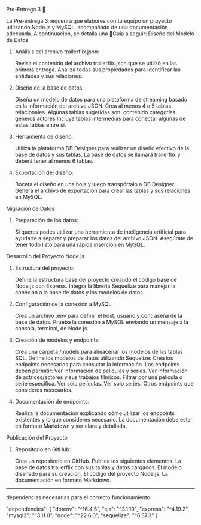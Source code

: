 Pre-Entrega 3 🎯

La Pre-entrega 3 requerirá que elabores con tu equipo un proyecto utilizando Node.js y MySQL, acompañado de una documentación adecuada. A continuación, se detalla una 🚦Guía a seguir:
Diseño del Modelo de Datos
1. Análisis del archivo trailerflix.json:

    Revisa el contenido del archivo trailerflix.json que se utilizó en las primera entrega.
    Analiza todas sus propiedades para identificar las entidades y sus relaciones.

2. Diseño de la base de datos:

    Diseña un modelo de datos para una plataforma de streaming basado en la información del archivo JSON.
    Crea al menos 4 o 5 tablas relacionales. Algunas tablas sugeridas son:
        contenido
        categorías
        géneros
        actores
    Incluye tablas intermedias para conectar algunas de estas tablas entre sí.

3. Herramienta de diseño:

    Utiliza la plataforma DB Designer para realizar un diseño efectivo de la base de datos y sus tablas.
    La base de datos se llamará trailerflix y deberá tener al menos 6 tablas.

4. Exportación del diseño:

    Boceta el diseño en una hoja y luego transpórtalo a DB Designer.
    Genera el archivo de exportación para crear las tablas y sus relaciones en MySQL.

Migración de Datos
1. Preparación de los datos:

    Si queres podes utilizar una herramienta de inteligencia artificial para ayudarte a separar y preparar los datos del archivo JSON.
    Asegúrate de tener todo listo para una rápida inserción en MySQL.

Desarrollo del Proyecto Node.js
1. Estructura del proyecto:

    Define la estructura base del proyecto creando el código base de Node.js con Express.
    Integra la librería Sequelize para manejar la conexión a la base de datos y los modelos de datos.

2. Configuración de la conexión a MySQL:

    Crea un archivo .env para definir el host, usuario y contraseña de la base de datos.
    Prueba la conexión a MySQL enviando un mensaje a la consola, terminal, de Node.js.

3. Creación de modelos y endpoints:

    Crea una carpeta /models para almacenar los modelos de las tablas SQL.
    Define los modelos de datos utilizando Sequelize.
    Crea los endpoints necesarios para consultar la información. Los endpoints deben permitir:
        Ver información de películas y series.
        Ver información de actrices/actores y sus trabajos fílmicos.
        Filtrar por una película o serie específica.
        Ver solo películas.
        Ver solo series.
        Otros endpoints que consideres necesarios.

4. Documentación de endpoints:

    Realiza la documentación explicando cómo utilizar los endpoints existentes y lo que consideres necesario.
    La documentación debe estar en formato Markdown y ser clara y detallada.

Publicación del Proyecto
1. Repositorio en GitHub:

    Crea un repositorio en GitHub.
    Publica los siguientes elementos:
        La base de datos trailerflix con sus tablas y datos cargados.
        El modelo diseñado para su creación.
        El código del proyecto Node.js.
        La documentación en formato Markdown.
----- 
dependencias necesarias para el correcto funcionamiento: 

"dependencies": { 
    "dotenv": "^16.4.5", 
    "ejs": "^3.1.10", 
    "express": "^4.19.2", 
    "mysql2": "^3.11.0", 
    "node": "^22.6.0", 
    "sequelize": "^6.37.3" 
}
